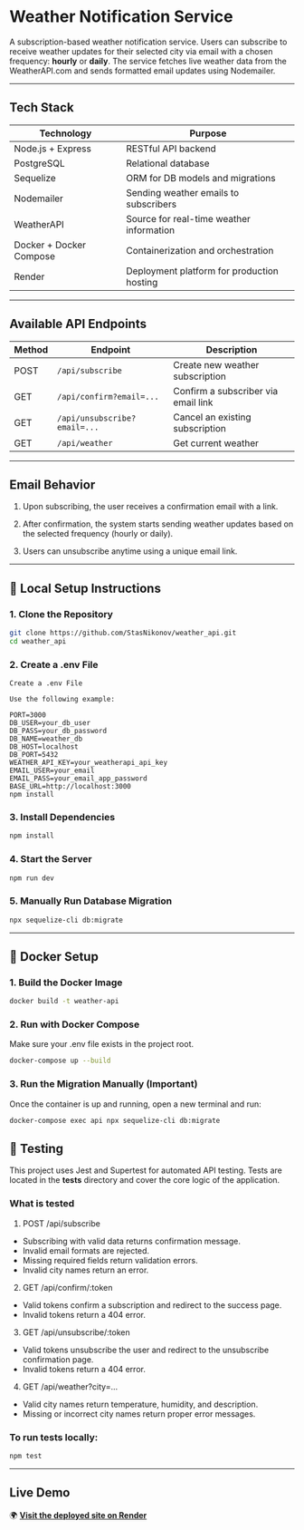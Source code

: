 # Weather Notification Service

A subscription-based weather notification service. Users can subscribe to receive weather updates for their selected city via email with a chosen frequency: **hourly** or **daily**. The service fetches live weather data from the WeatherAPI.com and sends formatted email updates using Nodemailer.

---

## Tech Stack

| Technology       | Purpose                                      |
|------------------|----------------------------------------------|
| Node.js + Express| RESTful API backend                          |
| PostgreSQL       | Relational database                          |
| Sequelize        | ORM for DB models and migrations             |
| Nodemailer       | Sending weather emails to subscribers        |
| WeatherAPI | Source for real-time weather information   |
| Docker + Docker Compose | Containerization and orchestration    |
| Render           | Deployment platform for production hosting   |

---

## Available API Endpoints

| Method | Endpoint                     | Description                         |
| ------ | ---------------------------- | ----------------------------------- |
| POST   | `/api/subscribe`             | Create new weather subscription     |
| GET    | `/api/confirm?email=...`     | Confirm a subscriber via email link |
| GET    | `/api/unsubscribe?email=...` | Cancel an existing subscription     |
| GET    | `/api/weather`          | Get current weather                 |

---

## Email Behavior
1. Upon subscribing, the user receives a confirmation email with a link.

2. After confirmation, the system starts sending weather updates based on the selected frequency (hourly or daily).

3. Users can unsubscribe anytime using a unique email link.

---

## 🔧 Local Setup Instructions

### 1. Clone the Repository

```bash
git clone https://github.com/StasNikonov/weather_api.git
cd weather_api
```
### 2. Create a .env File
```
Create a .env File

Use the following example:

PORT=3000
DB_USER=your_db_user
DB_PASS=your_db_password
DB_NAME=weather_db
DB_HOST=localhost
DB_PORT=5432
WEATHER_API_KEY=your_weatherapi_api_key
EMAIL_USER=your_email
EMAIL_PASS=your_email_app_password
BASE_URL=http://localhost:3000
npm install
```

### 3. Install Dependencies
```bash
npm install
```

### 4. Start the Server
```bash
npm run dev
```

### 5. Manually Run Database Migration
```bash
npx sequelize-cli db:migrate
```

---
## 🐳 Docker Setup
### 1. Build the Docker Image
```bash
docker build -t weather-api
```

### 2. Run with Docker Compose
Make sure your .env file exists in the project root.
```bash
docker-compose up --build
```

### 3. Run the Migration Manually (Important)
Once the container is up and running, open a new terminal and run:
```bash
docker-compose exec api npx sequelize-cli db:migrate
```

## 🧪 Testing
This project uses Jest and Supertest for automated API testing.
Tests are located in the __tests__ directory and cover the core logic of the application.
### What is tested
1. POST /api/subscribe
* Subscribing with valid data returns confirmation message.
* Invalid email formats are rejected.
* Missing required fields return validation errors.
* Invalid city names return an error.

2. GET /api/confirm/:token
* Valid tokens confirm a subscription and redirect to the success page.
* Invalid tokens return a 404 error.

3. GET /api/unsubscribe/:token
* Valid tokens unsubscribe the user and redirect to the unsubscribe confirmation page.
* Invalid tokens return a 404 error.

4. GET /api/weather?city=...
* Valid city names return temperature, humidity, and description.
* Missing or incorrect city names return proper error messages.

### To run tests locally:

```bash
npm test
```

---

## Live Demo

🌍 **[Visit the deployed site on Render](https://weather-api-2ioq.onrender.com)**





